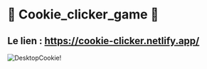 # 🍪 Cookie_clicker_game 🍪

## Le lien : https://cookie-clicker.netlify.app/

![DesktopCookie!](https://github.com/yoramtaieb/Cookie_clicker_game/blob/master/assets/images/screen.png)
